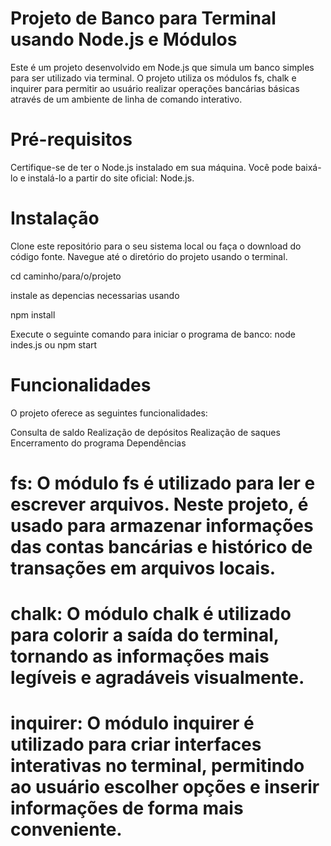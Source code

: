 # Projeto de Banco para Terminal usando Node.js e Módulos
 Este é um projeto desenvolvido em Node.js que simula um banco simples para ser utilizado via terminal. O projeto utiliza os módulos fs, chalk e inquirer para permitir ao usuário realizar operações bancárias básicas através de um ambiente de linha de comando interativo.

# Pré-requisitos
Certifique-se de ter o Node.js instalado em sua máquina. Você pode baixá-lo e instalá-lo a partir do site oficial: Node.js.

# Instalação
 Clone este repositório para o seu sistema local ou faça o download do código fonte.
 Navegue até o diretório do projeto usando o terminal.

 cd caminho/para/o/projeto

 instale as depencias necessarias usando 

 npm install

 Execute o seguinte comando para iniciar o programa de banco: node indes.js ou npm start

 # Funcionalidades
 O projeto oferece as seguintes funcionalidades:

  Consulta de saldo
  Realização de depósitos
  Realização de saques
  Encerramento do programa
  Dependências
  
# fs: O módulo fs é utilizado para ler e escrever arquivos. Neste projeto, é usado para armazenar informações das contas bancárias e histórico de transações em arquivos locais.

# chalk: O módulo chalk é utilizado para colorir a saída do terminal, tornando as informações mais legíveis e agradáveis visualmente.

# inquirer: O módulo inquirer é utilizado para criar interfaces interativas no terminal, permitindo ao usuário escolher opções e inserir informações de forma mais conveniente.
